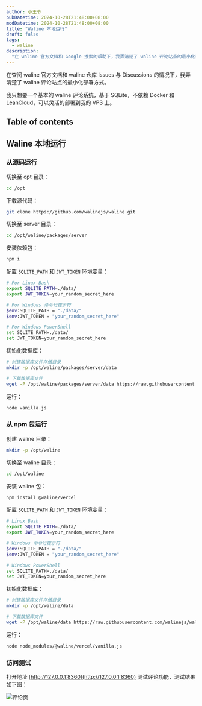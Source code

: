 ```yaml
---
author: 小王爷
pubDatetime: 2024-10-28T21:48:00+08:00
modDatetime: 2024-10-28T21:48:00+08:00
title: "Waline 本地运行"
draft: false
tags:
  - waline
description:
  "在 waline 官方文档和 Google 搜索的帮助下，我弄清楚了 waline 评论站点的最小化部署方式。我只想要一个基本的 waline 评论系统，不依赖 Docker，使用尽量小的内存，从而可以灵活的部署到我的 VPS 上。"
---
```


在查阅 waline 官方文档和 waline 仓库 Issues 与 Discussions 的情况下，我弄清楚了 waline 评论站点的最小化部署方式。

我只想要一个基本的 waline 评论系统，基于 SQLite，不依赖 Docker 和 LeanCloud，可以灵活的部署到我的 VPS 上。

## Table of contents

## Waline 本地运行

### 从源码运行

切换至 opt 目录：

```bash
cd /opt
```

下载源代码：

```bash
git clone https://github.com/walinejs/waline.git
```

切换至 server 目录：

```bash
cd /opt/waline/packages/server
```

安装依赖包：

```bash
npm i
```

配置 `SQLITE_PATH` 和 `JWT_TOKEN` 环境变量：

```bash
# For Linux Bash
export SQLITE_PATH=./data/
export JWT_TOKEN=your_random_secret_here

# For Windows 命令行提示符
$env:SQLITE_PATH = "./data/"
$env:JWT_TOKEN = "your_random_secret_here"

# For Windows PowerShell
set SQLITE_PATH=./data/
set JWT_TOKEN=your_random_secret_here
```

初始化数据库：

```bash
# 创建数据库文件存储目录
mkdir -p /opt/waline/packages/server/data

# 下载数据库文件
wget -P /opt/waline/packages/server/data https://raw.githubusercontent.com/walinejs/waline/main/assets/waline.sqlite
```

运行：

```bash
node vanilla.js
```

### 从 npm 包运行

创建 waline 目录：

```bash
mkdir -p /opt/waline
```

切换至 waline 目录：

```bash
cd /opt/waline
```

安装 waline 包：

```bash
npm install @waline/vercel
```

配置 `SQLITE_PATH` 和 `JWT_TOKEN` 环境变量：

```bash
# Linux Bash
export SQLITE_PATH=./data/
export JWT_TOKEN=your_random_secret_here

# Windows 命令行提示符
$env:SQLITE_PATH = "./data/"
$env:JWT_TOKEN = "your_random_secret_here"

# Windows PowerShell
set SQLITE_PATH=./data/
set JWT_TOKEN=your_random_secret_here
```

初始化数据库：

```bash
# 创建数据库文件存储目录
mkdir -p /opt/waline/data

# 下载数据库文件
wget -P /opt/waline/data https://raw.githubusercontent.com/walinejs/waline/main/assets/waline.sqlite
```

运行：

```bash
node node_modules/@waline/vercel/vanilla.js
```

### 访问测试

打开地址 [http://127.0.0.1:8360](http://127.0.0.1:8360) 测试评论功能，测试结果如下图：

![评论页](@assets/images/image-20241025124653531.webp)
